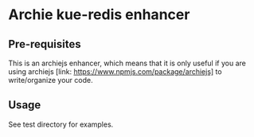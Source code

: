 # Archie kue-redis enhancer


## Pre-requisites

This is an archiejs enhancer, which means that it is only useful if you
are using archiejs [link: https://www.npmjs.com/package/archiejs] to
write/organize your code.

## Usage

See test directory for examples.
